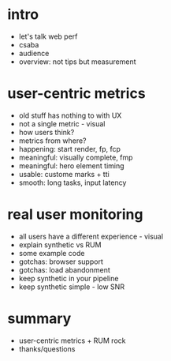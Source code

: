 # intro

* let's talk web perf
* csaba
* audience
* overview: not tips but measurement

# user-centric metrics

* old stuff has nothing to with UX
* not a single metric - visual
* how users think?
* metrics from where?
* happening: start render, fp, fcp
* meaningful: visually complete, fmp
* meaningful: hero element timing
* usable: custome marks + tti
* smooth: long tasks, input latency

# real user monitoring
* all users have a different experience - visual
* explain synthetic vs RUM
* some example code
* gotchas: browser support
* gotchas: load abandonment
* keep synthetic in your pipeline
* keep synthetic simple - low SNR

# summary
* user-centric metrics + RUM rock
* thanks/questions


